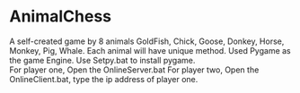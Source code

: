 # AnimalChess
A self-created game by 8 animals GoldFish, Chick, Goose, Donkey, Horse, Monkey, Pig, Whale. Each animal will have unique method. Used Pygame as the game Engine. 
Use Setpy.bat to install pygame.<br>
For player one, Open the OnlineServer.bat
For player two, Open the OnlineClient.bat, type the ip address of player one.
